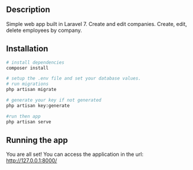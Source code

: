 ## Description
Simple web app built in Laravel 7. Create and edit companies. Create, edit, delete employees by company.

## Installation

```bash
# install dependencies
composer install

# setup the .env file and set your database values.
# run migrations
php artisan migrate

# generate your key if not generated 
php artisan key:generate

#run then app
php artisan serve
```

## Running the app

You are all set! You can access the application in the url:
http://127.0.0.1:8000/
